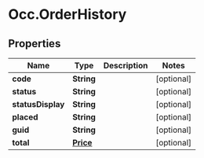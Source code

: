 # Occ.OrderHistory

## Properties
Name | Type | Description | Notes
------------ | ------------- | ------------- | -------------
**code** | **String** |  | [optional] 
**status** | **String** |  | [optional] 
**statusDisplay** | **String** |  | [optional] 
**placed** | **String** |  | [optional] 
**guid** | **String** |  | [optional] 
**total** | [**Price**](Price.md) |  | [optional] 



